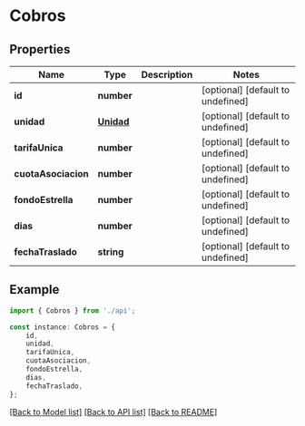 # Cobros


## Properties

Name | Type | Description | Notes
------------ | ------------- | ------------- | -------------
**id** | **number** |  | [optional] [default to undefined]
**unidad** | [**Unidad**](Unidad.md) |  | [optional] [default to undefined]
**tarifaUnica** | **number** |  | [optional] [default to undefined]
**cuotaAsociacion** | **number** |  | [optional] [default to undefined]
**fondoEstrella** | **number** |  | [optional] [default to undefined]
**dias** | **number** |  | [optional] [default to undefined]
**fechaTraslado** | **string** |  | [optional] [default to undefined]

## Example

```typescript
import { Cobros } from './api';

const instance: Cobros = {
    id,
    unidad,
    tarifaUnica,
    cuotaAsociacion,
    fondoEstrella,
    dias,
    fechaTraslado,
};
```

[[Back to Model list]](../README.md#documentation-for-models) [[Back to API list]](../README.md#documentation-for-api-endpoints) [[Back to README]](../README.md)
